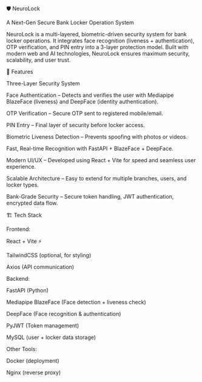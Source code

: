 🛡️ NeuroLock

A Next-Gen Secure Bank Locker Operation System

NeuroLock is a multi-layered, biometric-driven security system for bank locker operations. It integrates face recognition (liveness + authentication), OTP verification, and PIN entry into a 3-layer protection model. Built with modern web and AI technologies, NeuroLock ensures maximum security, scalability, and user trust.

🚀 Features

Three-Layer Security System

Face Authentication – Detects and verifies the user with Mediapipe BlazeFace (liveness) and DeepFace (identity authentication).

OTP Verification – Secure OTP sent to registered mobile/email.

PIN Entry – Final layer of security before locker access.

Biometric Liveness Detection – Prevents spoofing with photos or videos.

Fast, Real-time Recognition with FastAPI + BlazeFace + DeepFace.

Modern UI/UX – Developed using React + Vite for speed and seamless user experience.

Scalable Architecture – Easy to extend for multiple branches, users, and locker types.

Bank-Grade Security – Secure token handling, JWT authentication, encrypted data flow.

🏗️ Tech Stack

Frontend:

React + Vite ⚡

TailwindCSS (optional, for styling)

Axios (API communication)

Backend:

FastAPI (Python)

Mediapipe BlazeFace (Face detection + liveness check)

DeepFace (Face recognition & authentication)

PyJWT (Token management)

MySQL (user + locker data storage)

Other Tools:

Docker (deployment)

Nginx (reverse proxy)
